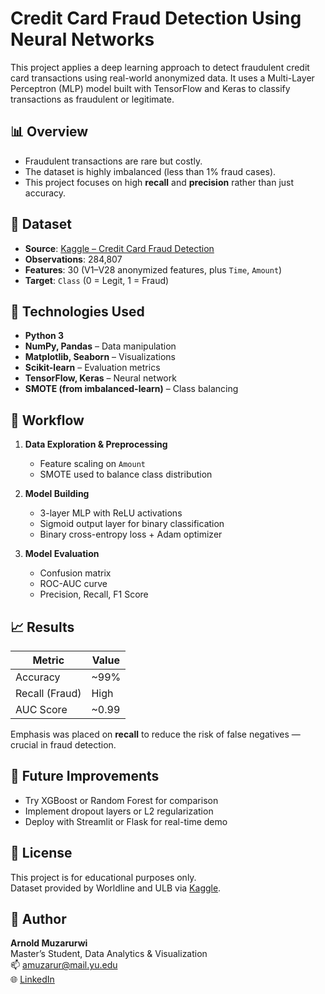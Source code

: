 # Credit Card Fraud Detection Using Neural Networks

This project applies a deep learning approach to detect fraudulent credit card transactions using real-world anonymized data. It uses a Multi-Layer Perceptron (MLP) model built with TensorFlow and Keras to classify transactions as fraudulent or legitimate.

## 📊 Overview

- Fraudulent transactions are rare but costly.
- The dataset is highly imbalanced (less than 1% fraud cases).
- This project focuses on high **recall** and **precision** rather than just accuracy.

## 📁 Dataset

- **Source**: [Kaggle – Credit Card Fraud Detection](https://www.kaggle.com/datasets/mlg-ulb/creditcardfraud)
- **Observations**: 284,807  
- **Features**: 30 (V1–V28 anonymized features, plus `Time`, `Amount`)  
- **Target**: `Class` (0 = Legit, 1 = Fraud)

## 🔧 Technologies Used

- **Python 3**
- **NumPy, Pandas** – Data manipulation
- **Matplotlib, Seaborn** – Visualizations
- **Scikit-learn** – Evaluation metrics
- **TensorFlow, Keras** – Neural network
- **SMOTE (from imbalanced-learn)** – Class balancing

## 🔄 Workflow

1. **Data Exploration & Preprocessing**
   - Feature scaling on `Amount`
   - SMOTE used to balance class distribution

2. **Model Building**
   - 3-layer MLP with ReLU activations
   - Sigmoid output layer for binary classification
   - Binary cross-entropy loss + Adam optimizer

3. **Model Evaluation**
   - Confusion matrix
   - ROC-AUC curve
   - Precision, Recall, F1 Score

## 📈 Results

| Metric        | Value |
|---------------|--------|
| Accuracy      | ~99%  |
| Recall (Fraud)| High  |
| AUC Score     | ~0.99 |

Emphasis was placed on **recall** to reduce the risk of false negatives — crucial in fraud detection.

## 📌 Future Improvements

- Try XGBoost or Random Forest for comparison  
- Implement dropout layers or L2 regularization  
- Deploy with Streamlit or Flask for real-time demo  

## 🧻 License

This project is for educational purposes only.  
Dataset provided by Worldline and ULB via [Kaggle](https://www.kaggle.com/datasets/mlg-ulb/creditcardfraud).

## 👤 Author

**Arnold Muzarurwi**  
Master’s Student, Data Analytics & Visualization  
📫 [amuzarur@mail.yu.edu](mailto:amuzarur@mail.yu.edu)  
🌐 [LinkedIn](https://www.linkedin.com/in/arnold-muzarurwi-4681852b2) 




